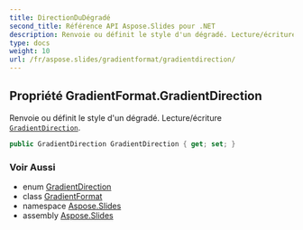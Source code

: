 ```yaml
---
title: DirectionDuDégradé
second_title: Référence API Aspose.Slides pour .NET
description: Renvoie ou définit le style d'un dégradé. Lecture/écriture GradientDirectionaspose.slides/gradientdirection.
type: docs
weight: 10
url: /fr/aspose.slides/gradientformat/gradientdirection/
---
```


## Propriété GradientFormat.GradientDirection

Renvoie ou définit le style d'un dégradé. Lecture/écriture [`GradientDirection`](../../gradientdirection).

```csharp
public GradientDirection GradientDirection { get; set; }
```

### Voir Aussi

* enum [GradientDirection](../../gradientdirection)
* class [GradientFormat](../../gradientformat)
* namespace [Aspose.Slides](../../gradientformat)
* assembly [Aspose.Slides](../../../)

<!-- NE PAS MODIFIER : généré par xmldocmd pour Aspose.Slides.dll -->